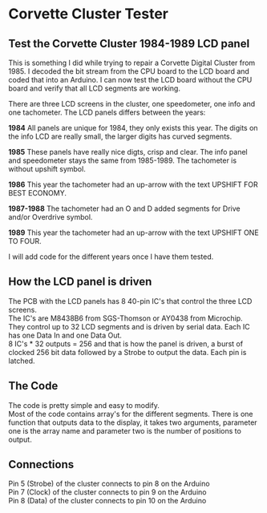 # Corvette Cluster Tester
## Test the Corvette Cluster 1984-1989 LCD panel

This is something I did while trying to repair a Corvette Digital Cluster from 1985.
I decoded the bit stream from the CPU board to the LCD board and coded that into an Arduino.
I can now test the LCD board without the CPU board and verify that all LCD segments are working.

There are three LCD screens in the cluster, one speedometer, one info and one tachometer.
The LCD panels differs between the years:

**1984**
All panels are unique for 1984, they only exists this year. 
The digits on the info LCD are really small, the larger digits has curved segments.

**1985**
These panels have really nice digts, crisp and clear.
The info panel and speedometer stays the same from 1985-1989.
The tachometer is without upshift symbol.

**1986**
This year the tachometer had an up-arrow with the text UPSHIFT FOR BEST ECONOMY.

**1987-1988**
The tachometer had an O and D added segments for Drive and/or Overdrive symbol.

**1989**
This year the tachometer had an up-arrow with the text UPSHIFT ONE TO FOUR.

I will add code for the different years once I have them tested.

## How the LCD panel is driven
The PCB with the LCD panels has 8 40-pin IC's that control the three LCD screens.  
The IC's are M8438B6 from SGS-Thomson or AY0438 from Microchip. They control up to 32 LCD segments and is driven by serial data. Each IC has one Data In and one Data Out.  
8 IC's * 32 outputs = 256 and that is how the panel is driven, a burst of clocked 256 bit data followed by a Strobe to output the data. Each pin is latched.

## The Code
The code is pretty simple and easy to modify.  
Most of the code contains array's for the different segments. There is one function that outputs data to the display, it takes two arguments, parameter one is the array name and parameter two is the number of positions to output.

## Connections
Pin 5 (Strobe) of the cluster connects to pin 8 on the Arduino  
Pin 7 (Clock)  of the cluster connects to pin 9 on the Arduino  
Pin 8 (Data)   of the cluster connects to pin 10 on the Arduino  
